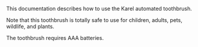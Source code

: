 This documentation describes how to use the Karel automated toothbrush.

Note that this toothbrush is totally safe to use for children, adults, pets, wildlife, and plants.

The toothbrush requires AAA batteries.

